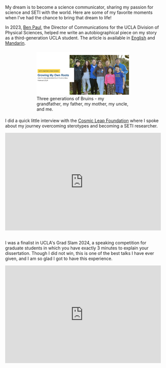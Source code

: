My dream is to become a science communicator, sharing my passion for science and SETI with the world. Here are some of my favorite moments when I’ve had the chance to bring that dream to life!

In 2023, [Ben Paul,](https://physicalsciences.ucla.edu/person/benjamin-paul/) the Director of Communications for the UCLA Division of Physical Sciences, helped me write an autobiographical piece on my story as a third-generation UCLA student. The article is available in [English](https://physicalsciences.ucla.edu/three-generations-of-bruins/) and [Mandarin](https://physicalsciences.ucla.edu/%e5%9c%a8%e8%87%aa%e5%b7%b1%e7%9a%84%e6%a0%b9%e4%b8%8a%e8%8c%81%e5%a3%ae%e6%88%90%e9%95%bf/).

<figure style="display: block; margin: 20px auto; width: 300px;">
  <img src="/assets/img/growingmyownroots.png" alt="Three generations of Bruins - my grandfather, my father, and me." width="300">
  <figcaption>Three generations of Bruins - my grandfather, my father, my mother, my uncle, and me.</figcaption>
</figure>

I did a quick little interview with the [Cosmic Leap Foundation](https://www.cosmic-leap.org/) where I spoke about my journey overcoming sterotypes and becoming a SETI researcher.

<div style="display: flex; justify-content: center;">
    <iframe 
        width="560" 
        height="315"
        src="https://www.youtube.com/embed/ndy9ARkiUCg"
        title="Cosmic Career Chat with Megan Grace Li"
        frameborder="0"
        allow="accelerometer; autoplay; clipboard-write; encrypted-media; gyroscope; picture-in-picture"
        allowfullscreen>
    </iframe>
</div>

<br>

I was a finalist in UCLA's Grad Slam 2024, a speaking competition for graduate students in which you have exactly 3 minutes to explain your dissertation. Though I did not win, this is one of the best talks I have ever given, and I am so glad I got to have this experience.

<div style="display: flex; justify-content: center;">
    <iframe 
        width="560" 
        height="315"
        src="https://www.youtube.com/embed/SH6VolQZjGU?list=PLfGuwpKK-zOL7-Mzkkf6-ojr-CmhLQpaO"
        title="UCLA Grad Slam 2024 - Megan Grace Li"
        frameborder="0"
        allow="accelerometer; autoplay; clipboard-write; encrypted-media; gyroscope; picture-in-picture"
        allowfullscreen>
    </iframe>
</div>